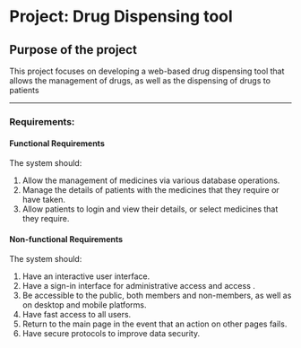 # Project: Drug Dispensing tool
## Purpose of the project
This project focuses on developing a web-based drug dispensing tool that allows the management of drugs, as well as the dispensing of drugs to patients

---

### Requirements:
#### Functional Requirements
The system should:
1. Allow the management of medicines via various database operations.
2. Manage the details of patients with the medicines that they require or have taken.
3. Allow patients to login and view their details, or select medicines that they require.

#### Non-functional Requirements
The system should:
1. Have an interactive user interface.
2. Have a sign-in interface for administrative access and access .
3. Be accessible to the public, both members and non-members, as well as on desktop and mobile platforms.
4. Have fast access to all users.
5. Return to the main page in the event that an action on other pages fails.
6. Have secure protocols to improve data security.

